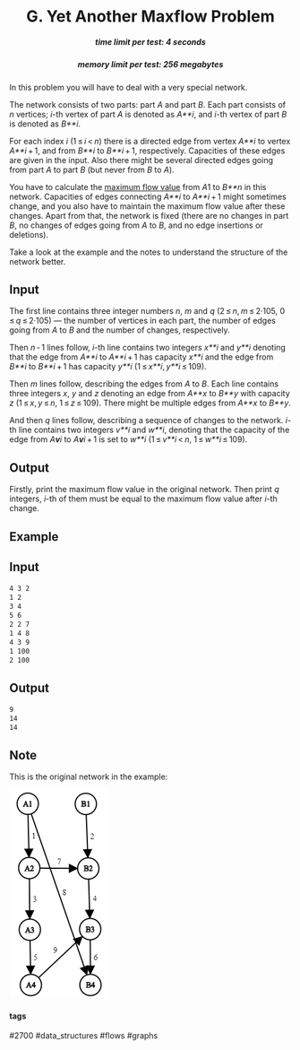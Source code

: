 <h1 style='text-align: center;'> G. Yet Another Maxflow Problem</h1>

<h5 style='text-align: center;'>time limit per test: 4 seconds</h5>
<h5 style='text-align: center;'>memory limit per test: 256 megabytes</h5>

In this problem you will have to deal with a very special network.

The network consists of two parts: part *A* and part *B*. Each part consists of *n* vertices; *i*-th vertex of part *A* is denoted as *A**i*, and *i*-th vertex of part *B* is denoted as *B**i*.

For each index *i* (1 ≤ *i* < *n*) there is a directed edge from vertex *A**i* to vertex *A**i* + 1, and from *B**i* to *B**i* + 1, respectively. Capacities of these edges are given in the input. Also there might be several directed edges going from part *A* to part *B* (but never from *B* to *A*).

You have to calculate the [maximum flow value](https://en.wikipedia.org/wiki/Maximum_flow_problem) from *A*1 to *B**n* in this network. Capacities of edges connecting *A**i* to *A**i* + 1 might sometimes change, and you also have to maintain the maximum flow value after these changes. Apart from that, the network is fixed (there are no changes in part *B*, no changes of edges going from *A* to *B*, and no edge insertions or deletions).

Take a look at the example and the notes to understand the structure of the network better.

## Input

The first line contains three integer numbers *n*, *m* and *q* (2 ≤ *n*, *m* ≤ 2·105, 0 ≤ *q* ≤ 2·105) — the number of vertices in each part, the number of edges going from *A* to *B* and the number of changes, respectively.

Then *n* - 1 lines follow, *i*-th line contains two integers *x**i* and *y**i* denoting that the edge from *A**i* to *A**i* + 1 has capacity *x**i* and the edge from *B**i* to *B**i* + 1 has capacity *y**i* (1 ≤ *x**i*, *y**i* ≤ 109).

Then *m* lines follow, describing the edges from *A* to *B*. Each line contains three integers *x*, *y* and *z* denoting an edge from *A**x* to *B**y* with capacity *z* (1 ≤ *x*, *y* ≤ *n*, 1 ≤ *z* ≤ 109). There might be multiple edges from *A**x* to *B**y*.

And then *q* lines follow, describing a sequence of changes to the network. *i*-th line contains two integers *v**i* and *w**i*, denoting that the capacity of the edge from *A**v**i* to *A**v**i* + 1 is set to *w**i* (1 ≤ *v**i* < *n*, 1 ≤ *w**i* ≤ 109).

## Output

Firstly, print the maximum flow value in the original network. Then print *q* integers, *i*-th of them must be equal to the maximum flow value after *i*-th change.

## Example

## Input


```
4 3 2  
1 2  
3 4  
5 6  
2 2 7  
1 4 8  
4 3 9  
1 100  
2 100  

```
## Output


```
9  
14  
14  

```
## Note

This is the original network in the example:

 ![](images/35629cdc49891454dd0bf472d81804e48be1c69d.png) 

#### tags 

#2700 #data_structures #flows #graphs 